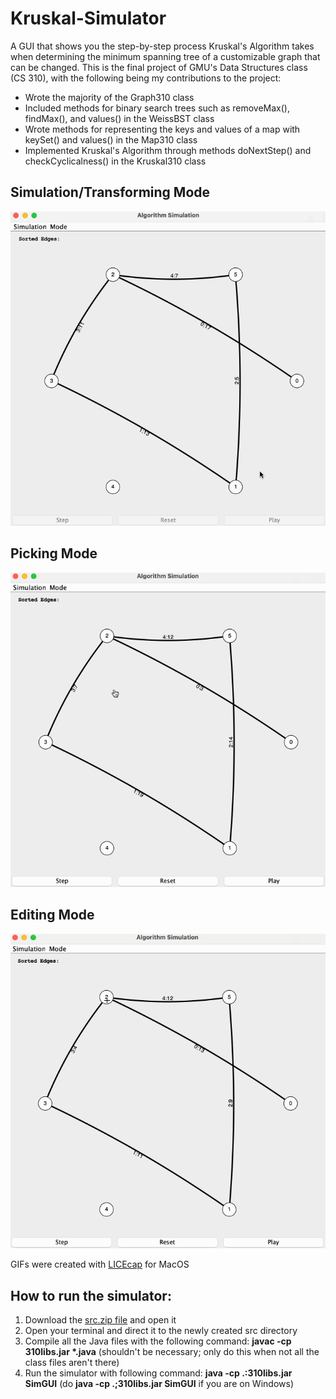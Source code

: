 # Kruskal-Simulator

A GUI that shows you the step-by-step process Kruskal's Algorithm takes when determining the minimum spanning tree of a customizable graph that can be changed. This is the final project of GMU's Data Structures class (CS 310), with the following being my contributions to the project:
* Wrote the majority of the Graph310 class
* Included methods for binary search trees such as removeMax(), findMax(), and values() in the WeissBST class
* Wrote methods for representing the keys and values of a map with keySet() and values() in the Map310 class
* Implemented Kruskal's Algorithm through methods doNextStep() and checkCyclicalness() in the Kruskal310 class

## Simulation/Transforming Mode
<img src='Kruskal Algorithm Demo Gif Simulation Mode.gif' title='Simulation Mode' width='' alt='Simulation Mode' />

## Picking Mode
<img src='Kruskal Algorithm Demo Gif Picking Mode.gif' title='Picking Mode' width='' alt='Picking Mode' />

## Editing Mode
<img src='Kruskal Algorithm Demo Gif Editing Mode.gif' title='Editing Mode' width='' alt='Editing Mode' />

GIFs were created with [LICEcap](https://www.cockos.com/licecap/) for MacOS

## How to run the simulator:
1. Download the [src.zip file](src.zip) and open it
2. Open your terminal and direct it to the newly created src directory
3. Compile all the Java files with the following command: <strong>javac -cp 310libs.jar *.java</strong> (shouldn't be necessary; only do this when not all the class files aren't there)
4. Run the simulator with following command: <strong>java -cp .:310libs.jar SimGUI</strong> (do <strong>java -cp .;310libs.jar SimGUI</strong> if you are on Windows)



